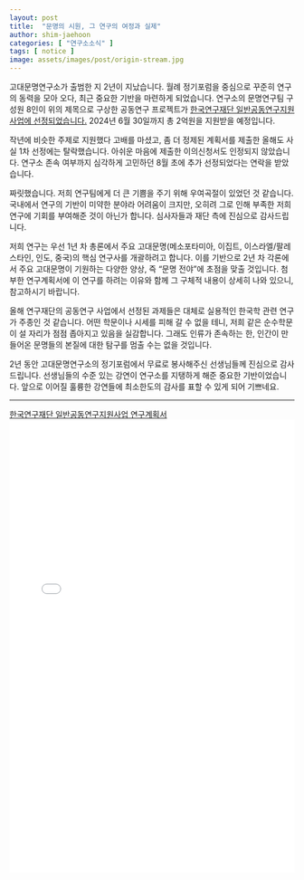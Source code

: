 ```yaml
---
layout: post
title:  "문명의 시원, 그 연구의 여정과 실제"
author: shim-jaehoon
categories: [ "연구소소식" ] 
tags: [ notice ] 
image: assets/images/post/origin-stream.jpg
---
```


고대문명연구소가 출범한 지 2년이 지났습니다. 월례 정기포럼을 중심으로 꾸준히 연구의 동력을 모아 오다, 최근 중요한 기반을 마련하게 되었습니다. 연구소의 문명연구팀 구성원 8인이 위의 제목으로 구상한 공동연구 프로젝트가 [한국연구재단 일반공동연구지원사업에 선정되었습니다.](https://www.nrf.re.kr/biz/notice/view?nts_no=181943&biz_no=246) 2024년 6월 30일까지 총 2억원을 지원받을 예정입니다.

작년에 비슷한 주제로 지원했다 고배를 마셨고, 좀 더 정제된 계획서를 제출한 올해도 사실 1차 선정에는 탈락했습니다. 아쉬운 마음에 제출한 이의신청서도 인정되지 않았습니다. 연구소 존속 여부까지 심각하게 고민하던 8월 초에 추가 선정되었다는 연락을 받았습니다.

짜릿했습니다. 저희 연구팀에게 더 큰 기쁨을 주기 위해 우여곡절이 있었던 것 같습니다. 국내에서 연구의 기반이 미약한 분야라 어려움이 크지만, 오히려 그로 인해 부족한 저희 연구에 기회를 부여해준 것이 아닌가 합니다. 심사자들과 재단 측에 진심으로 감사드립니다.

저희 연구는 우선 1년 차 총론에서 주요 고대문명(메소포타미아, 이집트, 이스라엘/팔레스타인, 인도, 중국)의 핵심 연구사를 개괄하려고 합니다. 이를 기반으로 2년 차 각론에서 주요 고대문명이 기원하는 다양한 양상, 즉 “문명 전야”에 초점을 맞출 것입니다. 첨부한 연구계획서에 이 연구를 하려는 이유와 함께 그 구체적 내용이 상세히 나와 있으니, 참고하시기 바랍니다.

올해 연구재단의 공동연구 사업에서 선정된 과제들은 대체로 실용적인 한국학 관련 연구가 주종인 것 같습니다. 어떤 학문이나 시세를 피해 갈 수 없을 테니, 저희 같은 순수학문이 설 자리가 점점 좁아지고 있음을 실감합니다. 그래도 인류가 존속하는 한, 인간이 만들어온 문명들의 본질에 대한 탐구를 멈출 수는 없을 것입니다.

2년 동안 고대문명연구소의 정기포럼에서 무료로 봉사해주신 선생님들께 진심으로 감사드립니다. 선생님들의 수준 있는 강연이 연구소를 지탱하게 해준 중요한 기반이었습니다. 앞으로 이어질 훌륭한 강연들에 최소한도의 감사를 표할 수 있게 되어 기쁘네요.

----

<span class="muted"><a href="/assets/files/IREC_2022_NRF_project.pdf" target="_blank">한국연구재단 일반공동연구지원사업 연구계획서</a></span>
<br>
<object data="/assets/files/IREC_2022_NRF_project.pdf" width="100%" height="800px" type='application/pdf'>
    <embed src="/assets/files/IREC_2022_NRF_project.pdf" width="100%" height="800px" type='application/pdf'/>
</object>

<br><br>
